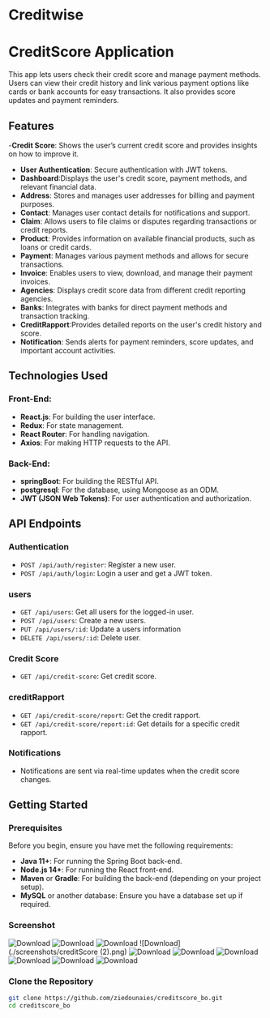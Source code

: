 # Creditwise


# CreditScore Application 

This app lets users check their credit score and manage payment methods. Users can view their credit history and link various payment options like cards or bank accounts for easy transactions. It also provides score updates and payment reminders.

## Features
-**Credit Score**: Shows the user’s current credit score and provides insights on how to improve it.
- **User Authentication**: Secure authentication with JWT tokens.
- **Dashboard**:Displays the user's credit score, payment methods, and relevant financial data.
- **Address**: Stores and manages user addresses for billing and payment purposes.
- **Contact**: Manages user contact details for notifications and support.
- **Claim**: Allows users to file claims or disputes regarding transactions or credit reports.
- **Product**: Provides information on available financial products, such as loans or credit cards.
- **Payment**: Manages various payment methods and allows for secure transactions.
- **Invoice**: Enables users to view, download, and manage their payment invoices.
- **Agencies**: Displays credit score data from different credit reporting agencies.
- **Banks**: Integrates with banks for direct payment methods and transaction tracking.
- **CreditRapport**:Provides detailed reports on the user's credit history and score.
- **Notification**: Sends alerts for payment reminders, score updates, and important account activities.

## Technologies Used

### Front-End:
- **React.js**: For building the user interface.
- **Redux**: For state management.
- **React Router**: For handling navigation.
- **Axios**: For making HTTP requests to the API.

### Back-End:

- **springBoot**: For building the RESTful API.
- **postgresql**: For the database, using Mongoose as an ODM.
- **JWT (JSON Web Tokens)**: For user authentication and authorization.
  
## API Endpoints

### Authentication
- `POST /api/auth/register`: Register a new user.
- `POST /api/auth/login`: Login a user and get a JWT token.

### users
- `GET /api/users`: Get all users for the logged-in user.
- `POST /api/users`: Create a new users.
- `PUT /api/users/:id`: Update a users information
- `DELETE /api/users/:id`: Delete user.

### Credit Score
- `GET /api/credit-score`: Get credit score.


### creditRapport
- `GET /api/credit-score/report`: Get the credit rapport.
- `GET /api/credit-score/report:id`: Get details for a specific credit rapport.

### Notifications
- Notifications are sent via real-time updates when the credit score changes.

## Getting Started

### Prerequisites

Before you begin, ensure you have met the following requirements:

- **Java 11+**: For running the Spring Boot back-end.
- **Node.js 14+**: For running the React front-end.
- **Maven** or **Gradle**: For building the back-end (depending on your project setup).
- **MySQL** or another database: Ensure you have a database set up if required.


### Screenshot 

![Download](./screenshots/calculCreditScore.png)
![Download](./screenshots/clients.png)
![Download](./screenshots/creditProcess.png)
![Download](./screenshots/creditScore (2).png)
![Download](./screenshots/form_client.png)
![Download](./screenshots/list_clientpng.png)
![Download](./screenshots/login.png)
![Download](./screenshots/payment.png)
![Download](./screenshots/scoredecredit.png)
![Download](./screenshots/search.png)







### Clone the Repository

```bash
git clone https://github.com/ziedounaies/creditscore_bo.git
cd creditscore_bo

